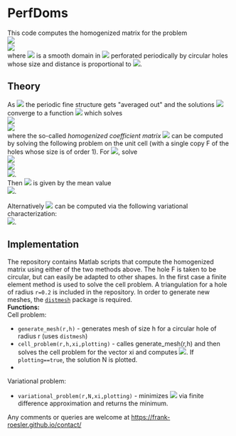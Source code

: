 # PerfDoms

This code computes the homogenized matrix for the problem  
<img src="https://render.githubusercontent.com/render/math?math=-\Delta u_\epsilon = f \, \text{ in }\, \Omega_\epsilon,">  
<img src="https://render.githubusercontent.com/render/math?math=\partial_\nu u_\epsilon = 0 \, \text{ on } \, \partial\Omega_\epsilon,">  
where <img src="https://render.githubusercontent.com/render/math?math=\Omega_\epsilon"> is a smooth domain in <img src="https://render.githubusercontent.com/render/math?math=\mathbb{R}^2"> perforated periodically by circular holes whose size and distance is proportional to <img src="https://render.githubusercontent.com/render/math?math=\epsilon">.

## Theory
As <img src="https://render.githubusercontent.com/render/math?math=\epsilon\to0"> the periodic fine structure gets "averaged out" and the solutions <img src="https://render.githubusercontent.com/render/math?math=u_\epsilon"> converge to a function <img src="https://render.githubusercontent.com/render/math?math=u"> which solves  
<img src="https://render.githubusercontent.com/render/math?math=-\nabla\cdot(A_{\text{hom}}\nabla u) = f \, \text{ in }\, \Omega,">  
<img src="https://render.githubusercontent.com/render/math?math=\partial_\nu u_\epsilon = 0 \, \text{ on } \, \partial\Omega,">  
where the so-called *homogenized coefficient matrix* <img src="https://render.githubusercontent.com/render/math?math=A_{\text{hom}}"> can be computed by solving the following problem on the unit cell (with a single copy F of the holes whose size is of order 1). For <img src="https://render.githubusercontent.com/render/math?math=\xi\in\mathbb{R}^2">, solve  
<img src="https://render.githubusercontent.com/render/math?math=\Delta N = 0 \, \text{ in }\, [0,1]^2\setminus F,">  
<img src="https://render.githubusercontent.com/render/math?math=\partial_\nu N = -\nu\cdot\xi \, \text{ on } \, \partial F,">  
<img src="https://render.githubusercontent.com/render/math?math=N \,\text{ periodic}">.  
Then <img src="https://render.githubusercontent.com/render/math?math=A_{\text{hom}}"> is given by the mean value  
<img src="https://render.githubusercontent.com/render/math?math=A_{\text{hom}}\xi = \langle\xi %2B \nabla N\rangle_{[0,1]^2\setminus F}">.

Alternatively <img src="https://render.githubusercontent.com/render/math?math=A_{\text{hom}}"> can be computed via the following variational characterization:  
<img src="https://render.githubusercontent.com/render/math?math=\xi^\top A_{\text{hom}}\xi = \inf\limits_{u\in H^1_{\text{per}}([0,1]^2)}\langle |\xi %2B \nabla u|^2\rangle_{[0,1]^2\setminus F}">.

## Implementation
The repository contains Matlab scripts that compute the homogenized matrix using either of the two methods above. The hole F is taken to be circular, but can easily be adapted to other shapes. In the first case a finite element method is used to solve the cell problem. A triangulation for a hole of radius `r=0.2` is included in the repository. In order to generate new meshes, the [`distmesh`](http://persson.berkeley.edu/distmesh/) package is required.  
**Functions:**  
Cell problem:
* `generate_mesh(r,h)` - generates mesh of size h for a circular hole of radius r (uses `distmesh`)
* `cell_problem(r,h,xi,plotting)` - calles generate_mesh(r,h) and then solves the cell problem for the vector xi and computes <img src="https://render.githubusercontent.com/render/math?math=A_{\text{hom}}\xi">. If `plotting==true`, the solution N is plotted.
* 
Variational problem:
* `variational_problem(r,N,xi,plotting)` - minimizes <img src="https://render.githubusercontent.com/render/math?math={\tiny\langle} |\xi %2B \nabla u|^2{\tiny\rangle}_{[0,1]^2\setminus F}"> via finite difference approximation and returns the minimum. 


Any comments or queries are welcome at https://frank-roesler.github.io/contact/
